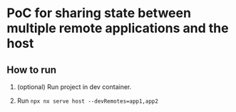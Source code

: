 # PoC for sharing state between multiple remote applications and the host

## How to run

1. (optional) Run project in dev container.

2. Run `npx nx serve host --devRemotes=app1,app2`
